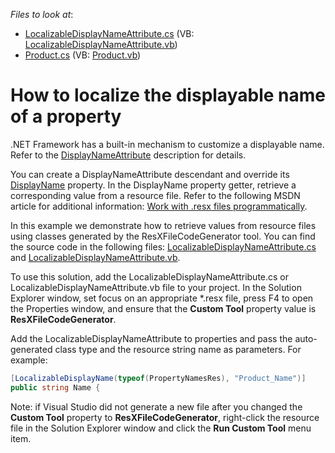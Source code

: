 <!-- default file list -->
*Files to look at*:

* [LocalizableDisplayNameAttribute.cs](./CS/LocalizableDisplayName/LocalizableDisplayNameAttribute.cs) (VB: [LocalizableDisplayNameAttribute.vb](./VB/LocalizableDisplayName/LocalizableDisplayNameAttribute.vb))
* [Product.cs](./CS/LocalizableDisplayName/Product.cs) (VB: [Product.vb](./VB/LocalizableDisplayName/Product.vb))
<!-- default file list end -->
# How to localize the displayable name of a property

.NET Framework has a built-in mechanism to customize a displayable name. Refer to the [DisplayNameAttribute](https://docs.microsoft.com/en-us/dotnet/api/system.componentmodel.displaynameattribute) description for details.

You can create a DisplayNameAttribute descendant and override its [DisplayName](https://docs.microsoft.com/en-us/dotnet/api/system.componentmodel.displaynameattribute.displayname) property. In the DisplayName property getter, retrieve a corresponding value from a resource file. Refer to the following MSDN article for additional information: [Work with .resx files programmatically](https://docs.microsoft.com/en-us/dotnet/framework/resources/working-with-resx-files-programmatically).

In this example we demonstrate how to retrieve values from resource files using classes generated by the ResXFileCodeGenerator tool. You can find the source code in the following files: [LocalizableDisplayNameAttribute.cs](./CS/LocalizableDisplayName/LocalizableDisplayNameAttribute.cs) and [LocalizableDisplayNameAttribute.vb](./VB/LocalizableDisplayName/LocalizableDisplayNameAttribute.vb).

To use this solution, add the LocalizableDisplayNameAttribute.cs or LocalizableDisplayNameAttribute.vb file to your project. In the Solution Explorer window, set focus on an appropriate *.resx file, press F4 to open the Properties window, and ensure that the **Custom Tool** property value is **ResXFileCodeGenerator**.

Add the LocalizableDisplayNameAttribute to properties and pass the auto-generated class type and the resource string name as parameters. For example:

```cs
[LocalizableDisplayName(typeof(PropertyNamesRes), "Product_Name")]
public string Name {
```

Note: if Visual Studio did not generate a new file after you changed the **Custom Tool** property to **ResXFileCodeGenerator**, right-click the resource file in the Solution Explorer window and click the **Run Custom Tool** menu item.